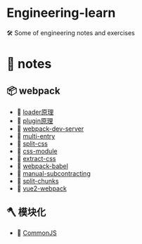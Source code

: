 <!--
 * @Author: luoxi
 * @LastEditTime: 2022-06-25 22:58:36
 * @LastEditors: your name
 * @Description: 
-->
# Engineering-learn
 🛠️ Some of engineering notes and exercises 

# 📘 notes

## 📦 webpack
- 📖 [loader原理](./notes/loader.md)  
- 📖 [plugin原理](./notes/plugin.md)  
- 📖 [webpack-dev-server](./dev-server/README.md)  
- 📖 [multi-entry](./multi-entry/webpack.config.js)  
- 📖 [split-css](./split-css/webpack.config.js)  
- 📖 [css-module](./css-module/webpack.config.js)  
- 📖 [extract-css](./extract-css/webpack.config.js)  
- 📖 [webpack-babel](./webpack-babel/webpack.config.js)  
- 📖 [manual-subcontracting](./manual-subcontracting/README.md)  
- 📖 [split-chunks](./split-chunks/webpack.config.js)  
- 📖 [vue2-webpack](./vue2-webpack/webpack.config.js)  

## 🪓 模块化 
- 📖 [CommonJS](./notes/CommonJS.md)  
